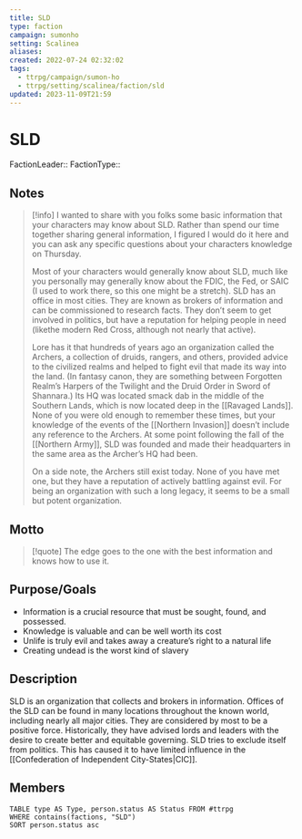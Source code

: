 ```yaml
---
title: SLD
type: faction
campaign: sumonho
setting: Scalinea
aliases: 
created: 2022-07-24 02:32:02
tags:
  - ttrpg/campaign/sumon-ho
  - ttrpg/setting/scalinea/faction/sld
updated: 2023-11-09T21:59
---
```


# SLD

FactionLeader::
FactionType::

## Notes

> [!info]
> I wanted to share with you folks some basic information that your characters may know about SLD. Rather than spend our time together sharing general information, I figured I would do it here and you can ask any specific questions about your characters knowledge on Thursday.
> 
> Most of your characters would generally know about SLD, much like you personally may generally know about the FDIC, the Fed, or SAIC (I used to work there, so this one might be a stretch). SLD has an office in most cities. They are known as brokers of information and can be commissioned to research facts. They don’t seem to get involved in politics, but have a reputation for helping people in need (likethe modern Red Cross, although not nearly that active).
> 
> Lore has it that hundreds of years ago an organization called the Archers, a collection of druids, rangers, and others, provided advice to the civilized realms and helped to fight evil that made its way into the land. (In fantasy canon, they are something between Forgotten Realm’s Harpers of the Twilight and the Druid Order in Sword of Shannara.) Its HQ was located smack dab in the middle of the Southern Lands, which is now located deep in the [[Ravaged Lands]]. None of you were old enough to remember these times, but your knowledge of the events of the [[Northern Invasion]] doesn’t include any reference to the Archers. At some point following the fall of the [[Northern Army]], SLD was founded and made their headquarters in the same area as the Archer’s HQ had been.
> 
> On a side note, the Archers still exist today. None of you have met one, but they have a reputation of actively battling against evil. For being an organization with such a long legacy, it seems to be a small but potent organization.
## Motto

>[!quote]
>The edge goes to the one with the best information and knows how to use it.

## Purpose/Goals

- Information is a crucial resource that must be sought, found, and possessed.
- Knowledge is valuable and can be well worth its cost
- Unlife is truly evil and takes away a creature’s right to a natural life
- Creating undead is the worst kind of slavery


## Description

SLD is an organization that collects and brokers in information. Offices of the SLD can be found in many locations throughout the known world, including nearly all major cities. They are considered by most to be a positive force. Historically, they have advised lords and leaders with the desire to create better and equitable governing. SLD tries to exclude itself from politics. This has caused it to have limited influence in the [[Confederation of Independent City-States|CIC]].

## Members

```dataview
TABLE type AS Type, person.status AS Status FROM #ttrpg
WHERE contains(factions, "SLD")
SORT person.status asc
```

